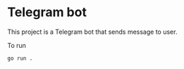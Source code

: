 # Telegram bot
This project is a Telegram bot that sends message to user.

To run
```bash
go run .
```




